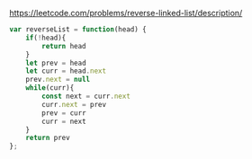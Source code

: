 https://leetcode.com/problems/reverse-linked-list/description/
```js
var reverseList = function(head) {
    if(!head){
        return head
    }
    let prev = head
    let curr = head.next
    prev.next = null
    while(curr){
        const next = curr.next 
        curr.next = prev
        prev = curr
        curr = next
    }
    return prev
};
```
